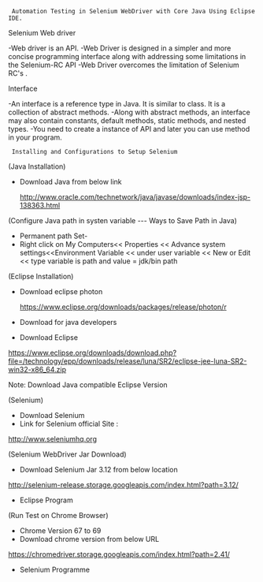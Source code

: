
     Automation Testing in Selenium WebDriver with Core Java Using Eclipse IDE.

Selenium Web driver

-Web driver is an API.
-Web Driver is designed in a simpler and more concise programming interface along with addressing some limitations in the Selenium-RC API
-Web Driver overcomes the limitation of Selenium RC's .

 Interface

-An interface is a reference type in Java. It is similar to class. It is a collection of abstract methods.
-Along with abstract methods, an interface may also contain constants, default methods, static methods, and nested types.
-You need to create a instance of API and later you can use method in your program.


     Installing and Configurations to Setup Selenium

(Java Installation)
- Download Java from below link


  http://www.oracle.com/technetwork/java/javase/downloads/index-jsp-138363.html




(Configure Java path in systen variable --- Ways to Save Path in Java)

- Permanent path Set-
-  Right click on My Computers<< Properties << Advance system settings<<Environment Variable << under user       variable << New or Edit << type variable is path and value = jdk/bin path




(Eclipse Installation)
- Download eclipse photon

  https://www.eclipse.org/downloads/packages/release/photon/r
- Download for java developers

- Download Eclipse 

https://www.eclipse.org/downloads/download.php?file=/technology/epp/downloads/release/luna/SR2/eclipse-jee-luna-SR2-win32-x86_64.zip

Note: Download Java compatible Eclipse Version





(Selenium)
- Download Selenium
- Link for Selenium official Site :


http://www.seleniumhq.org





(Selenium WebDriver Jar Download)
- Download Selenium Jar 3.12 from below location


http://selenium-release.storage.googleapis.com/index.html?path=3.12/
- Eclipse Program




(Run Test on Chrome Browser)
- Chrome Version 67 to 69
- Download chrome version from below URL


https://chromedriver.storage.googleapis.com/index.html?path=2.41/
- Selenium Programme
